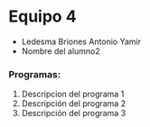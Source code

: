 # Equipo 4

- Ledesma Briones Antonio Yamir
- Nombre del alumno2

### Programas:

1. Descripcion del programa 1
2. Descripción del programa 2
3. Descripción del programa 3
